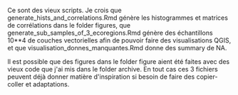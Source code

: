 Ce sont des vieux scripts. Je crois que generate_hists_and_correlations.Rmd génère les histogrammes et matrices de corrélations dans le folder figures, que generate_sub_samples_of_3_ecoregions.Rmd génère des échantillons 10**4 de couches vectorielles afin de pouvoir faire des visualisations QGIS, et que visualisation_donnes_manquantes.Rmd donne des summary de NA.

Il est possible que des figures dans le folder figure aient été faites avec des vieux code que j'ai mis dans le folder archive. En tout cas ces 3 fichiers peuvent déjà donner matière d'inspiration si besoin de faire des copier-coller et adaptations.
